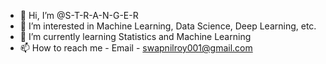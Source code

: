 - 👋 Hi, I’m @S-T-R-A-N-G-E-R
- 👀 I’m interested in Machine Learning, Data Science, Deep Learning, etc.
- 🌱 I’m currently learning Statistics and Machine Learning
- 📫 How to reach me - Email - swapnilroy001@gmail.com

<!---
S-T-R-A-N-G-E-R/S-T-R-A-N-G-E-R is a ✨ special ✨ repository because its `README.md` (this file) appears on your GitHub profile.
You can click the Preview link to take a look at your changes.
--->
